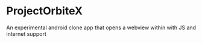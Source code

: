 # ProjectOrbiteX
An experimental android clone app that opens a webview within with JS and internet support
